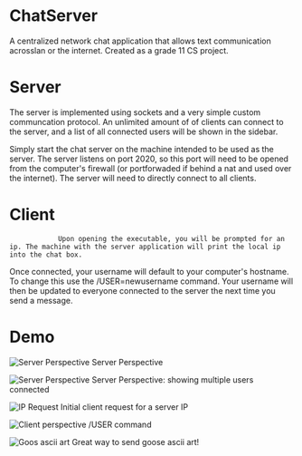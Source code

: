 # ChatServer
A centralized network chat application that allows text communication acrosslan or the internet. Created as a grade 11 CS project. 


# Server 
The server is implemented using sockets and a very simple custom communcation protocol. An unlimited amount of of clients can connect to the server, and a list of all connected users will be shown in the sidebar.

Simply start the chat server on the machine intended to be used as the server. The server listens on port 2020, so this port will need to be opened from the computer's firewall (or portforwaded if behind a nat and used over the internet). The server will need to directly connect to all clients.  

# Client
                Upon opening the executable, you will be prompted for an ip. The machine with the server application will print the local ip into the chat box. 

Once connected, your username will default to your computer's hostname. To change this use the /USER=newusername command. Your username will then be updated to everyone connected to the server the next time you send a message.


# Demo

![Server Perspective](http://i.imgur.com/ZxJbRvc.png)
Server Perspective

![Server Perspective](http://i.imgur.com/eCjab4o.png)
Server Perspective: showing multiple users connected

![IP Request](http://imgur.com/53TbBc1)
Initial client request for a server IP

![Client perspective](http://i.imgur.com/3KqtNaE.png)
/USER command

![Goos ascii art](http://i.imgur.com/LOGk850.png)
Great way to send goose ascii art!

